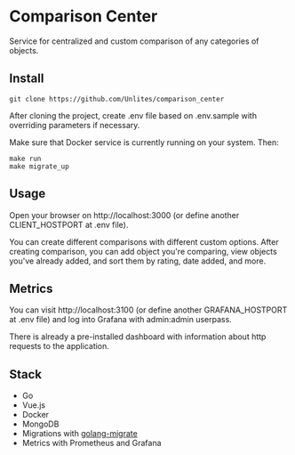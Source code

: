 # Comparison Center

Service for centralized and custom comparison of any categories of objects.

## Install

```shell
git clone https://github.com/Unlites/comparison_center
```

After cloning the project, create .env file based on .env.sample with overriding parameters if necessary.

Make sure that Docker service is currently running on your system. Then:

```shell
make run
make migrate_up
```

## Usage

Open your browser on http://localhost:3000 (or define another CLIENT_HOSTPORT at .env file).

You can create different comparisons with different custom options. After creating comparison, you can add object you're comparing, view objects you've already added, and sort them by rating, date added, and more.

## Metrics

You can visit http://localhost:3100 (or define another GRAFANA_HOSTPORT at .env file) and log into Grafana with admin:admin userpass. 

There is already a pre-installed dashboard with information about http requests to the application.
## Stack

 - Go
 - Vue.js
 - Docker
 - MongoDB
 - Migrations with [golang-migrate](https://github.com/golang-migrate/migrate)
 - Metrics with Prometheus and Grafana 

